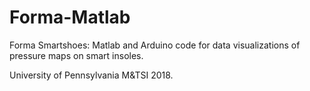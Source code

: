 # Forma-Matlab
Forma Smartshoes: Matlab and Arduino code for data visualizations of pressure maps on smart insoles.

University of Pennsylvania M&TSI 2018.
